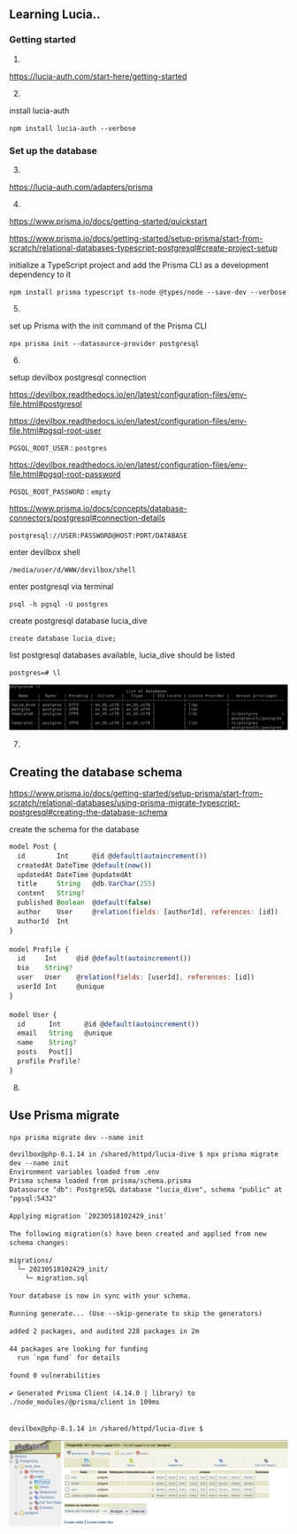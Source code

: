 ## Learning Lucia..

### Getting started

1.

https://lucia-auth.com/start-here/getting-started

2.

install lucia-auth

`npm install lucia-auth --verbose`

### Set up the database

3.

https://lucia-auth.com/adapters/prisma

4.

https://www.prisma.io/docs/getting-started/quickstart

https://www.prisma.io/docs/getting-started/setup-prisma/start-from-scratch/relational-databases-typescript-postgresql#create-project-setup

initialize a TypeScript project and add the Prisma CLI as a development dependency to it

`npm install prisma typescript ts-node @types/node --save-dev --verbose`

5.

set up Prisma with the init command of the Prisma CLI

`npx prisma init --datasource-provider postgresql`

6.

setup devilbox postgresql connection

https://devilbox.readthedocs.io/en/latest/configuration-files/env-file.html#postgresql

https://devilbox.readthedocs.io/en/latest/configuration-files/env-file.html#pgsql-root-user

`PGSQL_ROOT_USER` : `postgres`

https://devilbox.readthedocs.io/en/latest/configuration-files/env-file.html#pgsql-root-password

`PGSQL_ROOT_PASSWORD` : `empty`

https://www.prisma.io/docs/concepts/database-connectors/postgresql#connection-details

`postgresql://USER:PASSWORD@HOST:PORT/DATABASE`

enter devilbox shell

`/media/user/d/WWW/devilbox/shell`

enter postgresql via terminal

`psql -h pgsql -U postgres`

create postgresql database lucia_dive

`create database lucia_dive;`

list postgresql databases available, lucia_dive should be listed

`postgres=# \l`

<img src="https://github.com/robots4life/lucia-dive/blob/master/docs/Screenshot_20230516_191822.png">

7.

## Creating the database schema

https://www.prisma.io/docs/getting-started/setup-prisma/start-from-scratch/relational-databases/using-prisma-migrate-typescript-postgresql#creating-the-database-schema

create the schema for the database

```js
model Post {
  id        Int      @id @default(autoincrement())
  createdAt DateTime @default(now())
  updatedAt DateTime @updatedAt
  title     String   @db.VarChar(255)
  content   String?
  published Boolean  @default(false)
  author    User     @relation(fields: [authorId], references: [id])
  authorId  Int
}

model Profile {
  id     Int     @id @default(autoincrement())
  bio    String?
  user   User    @relation(fields: [userId], references: [id])
  userId Int     @unique
}

model User {
  id      Int      @id @default(autoincrement())
  email   String   @unique
  name    String?
  posts   Post[]
  profile Profile?
}
```

8.

## Use Prisma migrate

`npx prisma migrate dev --name init`

```shell
devilbox@php-8.1.14 in /shared/httpd/lucia-dive $ npx prisma migrate dev --name init
Environment variables loaded from .env
Prisma schema loaded from prisma/schema.prisma
Datasource "db": PostgreSQL database "lucia_dive", schema "public" at "pgsql:5432"

Applying migration `20230518102429_init`

The following migration(s) have been created and applied from new schema changes:

migrations/
  └─ 20230518102429_init/
    └─ migration.sql

Your database is now in sync with your schema.

Running generate... (Use --skip-generate to skip the generators)

added 2 packages, and audited 228 packages in 2m

44 packages are looking for funding
  run `npm fund` for details

found 0 vulnerabilities

✔ Generated Prisma Client (4.14.0 | library) to ./node_modules/@prisma/client in 109ms


devilbox@php-8.1.14 in /shared/httpd/lucia-dive $
```

<img src="/docs/Screenshot_20230518_123002.png">
